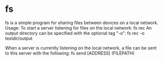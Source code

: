 # fs
fs is a simple program for sharing files between devices on a local network.
Usage:
To start a server listening for files on the local network:
	fs rec
An output directory can be specified with the optional tag "-o":
	fs rec -o testdir/output

When a server is currently listening on the local network, a file can be sent to this server with the following:
	fs send [ADDRESS] (FILEPATH)
